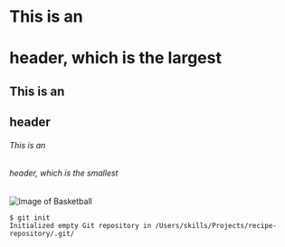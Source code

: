 # This is an <h1> header, which is the largest
## This is an <h2> header
###### This is an <h6> header, which is the smallest
![Image of Basketball](https://openclipart.org/image/2400px/svg_to_png/27075/egore911-basketball.png)
```
$ git init
Initialized empty Git repository in /Users/skills/Projects/recipe-repository/.git/
```
